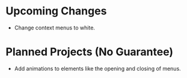 # Upcoming Changes

- Change context menus to white.

# Planned Projects (No Guarantee)

- Add animations to elements like the opening and closing of menus.
